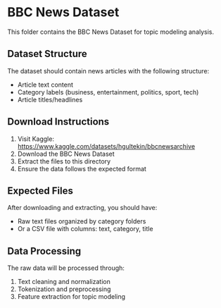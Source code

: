 # BBC News Dataset

This folder contains the BBC News Dataset for topic modeling analysis.

## Dataset Structure

The dataset should contain news articles with the following structure:
- Article text content
- Category labels (business, entertainment, politics, sport, tech)
- Article titles/headlines

## Download Instructions

1. Visit Kaggle: https://www.kaggle.com/datasets/hgultekin/bbcnewsarchive
2. Download the BBC News Dataset
3. Extract the files to this directory
4. Ensure the data follows the expected format

## Expected Files

After downloading and extracting, you should have:
- Raw text files organized by category folders
- Or a CSV file with columns: text, category, title

## Data Processing

The raw data will be processed through:
1. Text cleaning and normalization
2. Tokenization and preprocessing
3. Feature extraction for topic modeling
